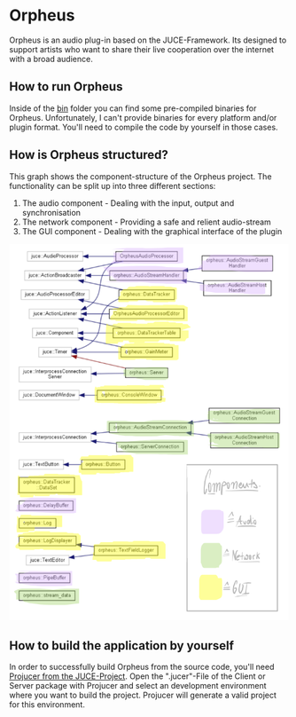 # Orpheus

Orpheus is an audio plug-in based on the JUCE-Framework. Its designed to support artists who want to share their live cooperation over the internet with a broad audience.

## How to run Orpheus

Inside of the [bin](https://github.com/chrigervi/Orpheus/blob/master/bin/) folder you can find some pre-compiled binaries for Orpheus. Unfortunately, I can't provide binaries for every platform and/or plugin format. You'll need to compile the code by yourself in those cases.

## How is Orpheus structured?

This graph shows the component-structure of the Orpheus project.
The functionality can be split up into three different sections:
  1. The audio component - Dealing with the input, output and synchronisation
  2. The network component - Providing a safe and relient audio-stream
  3. The GUI component - Dealing with the graphical interface of the plugin

![alt text](https://github.com/chrigervi/Orpheus/blob/master/AdditionalResources/orpheus-components-graph.png?raw=true)

## How to build the application by yourself

In order to successfully build Orpheus from the source code, you'll need [Projucer from the JUCE-Project](https://juce.com/discover/projucer). Open the ".jucer"-File of the Client or Server package with Projucer and select an development environment where you want to build the project. Projucer will generate a valid project for this environment.
